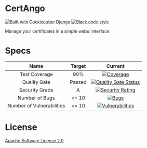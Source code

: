 # CertAngo
[![Built with Cookiecutter Django](https://img.shields.io/badge/built%20with-Cookiecutter%20Django-ff69b4.svg?logo=cookiecutter)](https://github.com/cookiecutter/cookiecutter-django/) [![Black code style](https://img.shields.io/badge/code%20style-black-000000.svg)](https://github.com/ambv/black)

Manage your certificates in a simple webui interface

# Specs

| Name | Target | Current |
| :---: | :---: | :---: |
| Test Coverage | 90% | [![Coverage](https://sonarcloud.io/api/project_badges/measure?project=Mirio_certango&metric=coverage)](https://sonarcloud.io/summary/overall?id=Mirio_certango) |
| Quality Gate | Passed | [![Quality Gate Status](https://sonarcloud.io/api/project_badges/measure?project=Mirio_certango&metric=alert_status)](https://sonarcloud.io/summary/overall?id=Mirio_certango) |
| Security Grade | A | [![Security Rating](https://sonarcloud.io/api/project_badges/measure?project=Mirio_certango&metric=security_rating)](https://sonarcloud.io/summary/overall?id=Mirio_certango) |
| Number of Bugs | <= 10 | [![Bugs](https://sonarcloud.io/api/project_badges/measure?project=Mirio_certango&metric=bugs)](https://sonarcloud.io/summary/overall?id=Mirio_certango) |
| Number of Vulnerabilities | <= 10 | [![Vulnerabilities](https://sonarcloud.io/api/project_badges/measure?project=Mirio_certango&metric=vulnerabilities)](https://sonarcloud.io/summary/overall?id=Mirio_certango) |

# License
[Apache Software License 2.0](LICENSE)
